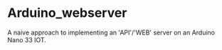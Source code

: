 # Arduino_webserver
A naive approach to implementing an 'API'/'WEB' server on an Arduino Nano 33 IOT. 
